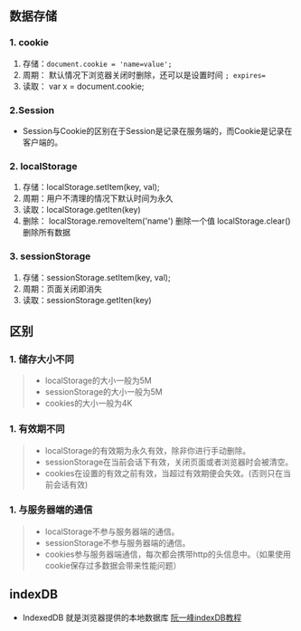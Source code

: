 ## 数据存储
### 1. cookie
1. 存储：`document.cookie = 'name=value';`
2. 周期： 默认情况下浏览器关闭时删除，还可以是设置时间 `; expires=`
3. 读取： var x = document.cookie;

### 2.Session
* Session与Cookie的区别在于Session是记录在服务端的，而Cookie是记录在客户端的。

### 2. localStorage
1. 存储：localStorage.setItem(key, val);
2. 周期：用户不清理的情况下默认时间为永久
3. 读取：localStorage.getIten(key)
4. 删除： localStorage.removeItem('name') 删除一个值 localStorage.clear() 删除所有数据

### 3. sessionStorage
1. 存储：sessionStorage.setItem(key, val);
2. 周期：页面关闭即消失
3. 读取：sessionStorage.getIten(key)

## 区别
### 1. 储存大小不同
> * localStorage的大小一般为5M
> * sessionStorage的大小一般为5M
> * cookies的大小一般为4K

### 1. 有效期不同
> * localStorage的有效期为永久有效，除非你进行手动删除。
> * sessionStorage在当前会话下有效，关闭页面或者浏览器时会被清空。
> * cookies在设置的有效之前有效，当超过有效期便会失效。(否则只在当前会话有效)

### 1. 与服务器端的通信
> * localStorage不参与服务器端的通信。
> * sessionStorage不参与服务器端的通信。
> * cookies参与服务器端通信，每次都会携带http的头信息中。（如果使用cookie保存过多数据会带来性能问题）

## indexDB
* IndexedDB 就是浏览器提供的本地数据库
[阮一峰indexDB教程](http://www.ruanyifeng.com/blog/2018/07/indexeddb.html)
